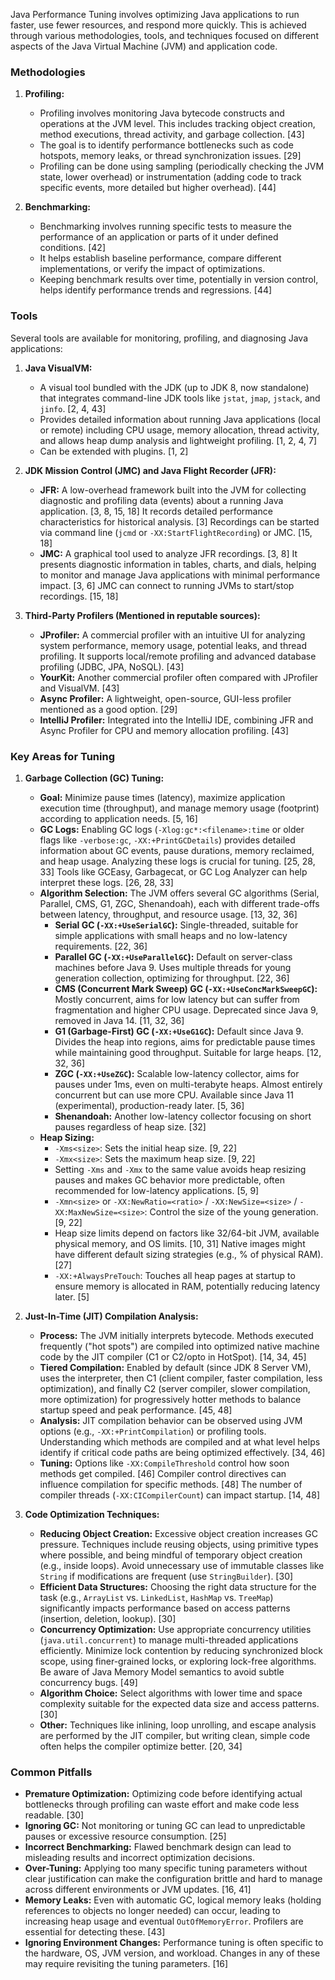 Java Performance Tuning involves optimizing Java applications to run faster, use fewer resources, and respond more quickly. This is achieved through various methodologies, tools, and techniques focused on different aspects of the Java Virtual Machine (JVM) and application code.

### Methodologies

1.  **Profiling:**
    *   Profiling involves monitoring Java bytecode constructs and operations at the JVM level. This includes tracking object creation, method executions, thread activity, and garbage collection. [43]
    *   The goal is to identify performance bottlenecks such as code hotspots, memory leaks, or thread synchronization issues. [29]
    *   Profiling can be done using sampling (periodically checking the JVM state, lower overhead) or instrumentation (adding code to track specific events, more detailed but higher overhead). [44]

2.  **Benchmarking:**
    *   Benchmarking involves running specific tests to measure the performance of an application or parts of it under defined conditions. [42]
    *   It helps establish baseline performance, compare different implementations, or verify the impact of optimizations.
    *   Keeping benchmark results over time, potentially in version control, helps identify performance trends and regressions. [44]

### Tools

Several tools are available for monitoring, profiling, and diagnosing Java applications:

1.  **Java VisualVM:**
    *   A visual tool bundled with the JDK (up to JDK 8, now standalone) that integrates command-line JDK tools like `jstat`, `jmap`, `jstack`, and `jinfo`. [2, 4, 43]
    *   Provides detailed information about running Java applications (local or remote) including CPU usage, memory allocation, thread activity, and allows heap dump analysis and lightweight profiling. [1, 2, 4, 7]
    *   Can be extended with plugins. [1, 2]

2.  **JDK Mission Control (JMC) and Java Flight Recorder (JFR):**
    *   **JFR:** A low-overhead framework built into the JVM for collecting diagnostic and profiling data (events) about a running Java application. [3, 8, 15, 18] It records detailed performance characteristics for historical analysis. [3] Recordings can be started via command line (`jcmd` or `-XX:StartFlightRecording`) or JMC. [15, 18]
    *   **JMC:** A graphical tool used to analyze JFR recordings. [3, 8] It presents diagnostic information in tables, charts, and dials, helping to monitor and manage Java applications with minimal performance impact. [3, 6] JMC can connect to running JVMs to start/stop recordings. [15, 18]

3.  **Third-Party Profilers (Mentioned in reputable sources):**
    *   **JProfiler:** A commercial profiler with an intuitive UI for analyzing system performance, memory usage, potential leaks, and thread profiling. It supports local/remote profiling and advanced database profiling (JDBC, JPA, NoSQL). [43]
    *   **YourKit:** Another commercial profiler often compared with JProfiler and VisualVM. [43]
    *   **Async Profiler:** A lightweight, open-source, GUI-less profiler mentioned as a good option. [29]
    *   **IntelliJ Profiler:** Integrated into the IntelliJ IDE, combining JFR and Async Profiler for CPU and memory allocation profiling. [43]

### Key Areas for Tuning

1.  **Garbage Collection (GC) Tuning:**
    *   **Goal:** Minimize pause times (latency), maximize application execution time (throughput), and manage memory usage (footprint) according to application needs. [5, 16]
    *   **GC Logs:** Enabling GC logs (`-Xlog:gc*:<filename>:time` or older flags like `-verbose:gc`, `-XX:+PrintGCDetails`) provides detailed information about GC events, pause durations, memory reclaimed, and heap usage. Analyzing these logs is crucial for tuning. [25, 28, 33] Tools like GCEasy, Garbagecat, or GC Log Analyzer can help interpret these logs. [26, 28, 33]
    *   **Algorithm Selection:** The JVM offers several GC algorithms (Serial, Parallel, CMS, G1, ZGC, Shenandoah), each with different trade-offs between latency, throughput, and resource usage. [13, 32, 36]
        *   **Serial GC (`-XX:+UseSerialGC`):** Single-threaded, suitable for simple applications with small heaps and no low-latency requirements. [22, 36]
        *   **Parallel GC (`-XX:+UseParallelGC`):** Default on server-class machines before Java 9. Uses multiple threads for young generation collection, optimizing for throughput. [22, 36]
        *   **CMS (Concurrent Mark Sweep) GC (`-XX:+UseConcMarkSweepGC`):** Mostly concurrent, aims for low latency but can suffer from fragmentation and higher CPU usage. Deprecated since Java 9, removed in Java 14. [11, 32, 36]
        *   **G1 (Garbage-First) GC (`-XX:+UseG1GC`):** Default since Java 9. Divides the heap into regions, aims for predictable pause times while maintaining good throughput. Suitable for large heaps. [12, 32, 36]
        *   **ZGC (`-XX:+UseZGC`):** Scalable low-latency collector, aims for pauses under 1ms, even on multi-terabyte heaps. Almost entirely concurrent but can use more CPU. Available since Java 11 (experimental), production-ready later. [5, 36]
        *   **Shenandoah:** Another low-latency collector focusing on short pauses regardless of heap size. [32]
    *   **Heap Sizing:**
        *   `-Xms<size>`: Sets the initial heap size. [9, 22]
        *   `-Xmx<size>`: Sets the maximum heap size. [9, 22]
        *   Setting `-Xms` and `-Xmx` to the same value avoids heap resizing pauses and makes GC behavior more predictable, often recommended for low-latency applications. [5, 9]
        *   `-Xmn<size>` or `-XX:NewRatio=<ratio>` / `-XX:NewSize=<size>` / `-XX:MaxNewSize=<size>`: Control the size of the young generation. [9, 22]
        *   Heap size limits depend on factors like 32/64-bit JVM, available physical memory, and OS limits. [10, 31] Native images might have different default sizing strategies (e.g., % of physical RAM). [27]
        *   `-XX:+AlwaysPreTouch`: Touches all heap pages at startup to ensure memory is allocated in RAM, potentially reducing latency later. [5]

2.  **Just-In-Time (JIT) Compilation Analysis:**
    *   **Process:** The JVM initially interprets bytecode. Methods executed frequently ("hot spots") are compiled into optimized native machine code by the JIT compiler (C1 or C2/opto in HotSpot). [14, 34, 45]
    *   **Tiered Compilation:** Enabled by default (since JDK 8 Server VM), uses the interpreter, then C1 (client compiler, faster compilation, less optimization), and finally C2 (server compiler, slower compilation, more optimization) for progressively hotter methods to balance startup speed and peak performance. [45, 48]
    *   **Analysis:** JIT compilation behavior can be observed using JVM options (e.g., `-XX:+PrintCompilation`) or profiling tools. Understanding which methods are compiled and at what level helps identify if critical code paths are being optimized effectively. [34, 46]
    *   **Tuning:** Options like `-XX:CompileThreshold` control how soon methods get compiled. [46] Compiler control directives can influence compilation for specific methods. [48] The number of compiler threads (`-XX:CICompilerCount`) can impact startup. [14, 48]

3.  **Code Optimization Techniques:**
    *   **Reducing Object Creation:** Excessive object creation increases GC pressure. Techniques include reusing objects, using primitive types where possible, and being mindful of temporary object creation (e.g., inside loops). Avoid unnecessary use of immutable classes like `String` if modifications are frequent (use `StringBuilder`). [30]
    *   **Efficient Data Structures:** Choosing the right data structure for the task (e.g., `ArrayList` vs. `LinkedList`, `HashMap` vs. `TreeMap`) significantly impacts performance based on access patterns (insertion, deletion, lookup). [30]
    *   **Concurrency Optimization:** Use appropriate concurrency utilities (`java.util.concurrent`) to manage multi-threaded applications efficiently. Minimize lock contention by reducing synchronized block scope, using finer-grained locks, or exploring lock-free algorithms. Be aware of Java Memory Model semantics to avoid subtle concurrency bugs. [49]
    *   **Algorithm Choice:** Select algorithms with lower time and space complexity suitable for the expected data size and access patterns. [30]
    *   **Other:** Techniques like inlining, loop unrolling, and escape analysis are performed by the JIT compiler, but writing clean, simple code often helps the compiler optimize better. [20, 34]

### Common Pitfalls

*   **Premature Optimization:** Optimizing code before identifying actual bottlenecks through profiling can waste effort and make code less readable. [30]
*   **Ignoring GC:** Not monitoring or tuning GC can lead to unpredictable pauses or excessive resource consumption. [25]
*   **Incorrect Benchmarking:** Flawed benchmark design can lead to misleading results and incorrect optimization decisions.
*   **Over-Tuning:** Applying too many specific tuning parameters without clear justification can make the configuration brittle and hard to manage across different environments or JVM updates. [16, 41]
*   **Memory Leaks:** Even with automatic GC, logical memory leaks (holding references to objects no longer needed) can occur, leading to increasing heap usage and eventual `OutOfMemoryError`. Profilers are essential for detecting these. [43]
*   **Ignoring Environment Changes:** Performance tuning is often specific to the hardware, OS, JVM version, and workload. Changes in any of these may require revisiting the tuning parameters. [16]